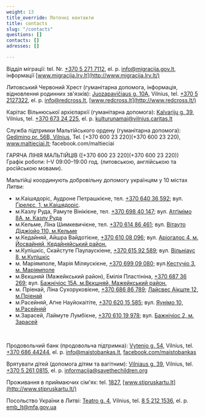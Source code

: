 ```yaml
---
weight: 13
title_override: Поточні контакти
title: contacts
slug: "/contacts"
questions: []
contacts: []
adresses: []

---
```

Відділ міграції: tel. Nr. [+370 5 271 7112](tel:+37052717112), el. p. [info@migracija.gov.lt](mailto:info@migracija.gov.lt), інформації [www.migracija.lrv.lt](http://www.migracija.lrv.lt/)

Литовський Червоний Хрест (гуманітарна допомога, інформація, відновлення родинних зв'язків): [Juozapavičiaus g. 10A](https://www.google.com/url?q=https://www.google.com/maps/place/A.%2BJuozapavi%25C4%258Diaus%2Bg.%2B10A,%2BVilnius%2B09311/@54.6929873,25.2827813,17z/data%3D!3m1!4b1!4m5!3m4!1s0x46dd941b458cec77:0xe3886d3e89ceccb!8m2!3d54.6929873!4d25.28497&sa=D&source=docs&ust=1647605155926364&usg=AOvVaw3NnBBf4A-1Ks9vsJaU1Q8_), Vilnius, tel. [+370 5 2127322](tel:+37052127322), el. p. [info@redcross.lt](mailto:info@redcross.lt), [www.redcross.lt](http://www.redcross.lt/)

Карітас Вільнюської архієпархії (гуманітарна допомога): [Kalvarijų g. 39](https://www.google.com/url?q=https://www.google.com/maps/place/Kalvarij%25C5%25B3%2Bg.%2B39,%2BVilnius%2B09313/@54.6968049,25.2798479,17z/data%3D!3m1!4b1!4m5!3m4!1s0x46dd9403a623c795:0x3fc23c8393bae375!8m2!3d54.6968049!4d25.2820366&sa=D&source=docs&ust=1647605173611724&usg=AOvVaw1qdSCoUaaW8oNqIWTE967E), Vilnius, tel. [+370 673 24 225](tel:+37067324225), el. p. [kulturunamai@vilnius.caritas.lt](mailto:kulturunamai@vilnius.caritas.lt)

Служба підтримки Мальтійського ордену (гуманітарна допомога): [Gedimino pr. 56B, Vilnius](https://www.google.com/maps/place/Gedimino+pr.+56B,+Vilnius+01110/@54.6888431,25.2619019,17z/data=!3m1!4b1!4m5!3m4!1s0x46dd9409a6eeb601:0x70f519e6b9b56daf!8m2!3d54.6888431!4d25.2640906), Tel. [+370 600 23 220](+370 600 23 220), www.maltieciai.lt; facebook.com/maltieciai

ГАРЯЧА ЛІНІЯ МАЛЬТІЙЦІВ ([+370 600 23 220](+370 600 23 220))  
Графік роботи: I–V 09:00–19:00 год. (литовською, англійською та російською мовами).

Мальтійці координують добровільну допомогу українцям у 10 містах Литви:

* м.Каішядоріс, Аудроне Петрашкієне, тел. [+370 640 36 592](tel:864036592); вул. [Ґірелєс, 1, м.Каішядоріс](https://www.google.com/maps/place/Girel%C4%97s+g.+1,+Kai%C5%A1iadorys+56133,+Lithuania/@54.8641332,24.4476954,17z/data=!3m1!4b1!4m5!3m4!1s0x46e76be8ae269d65:0x2dcc511c9df8e6e9!8m2!3d54.8641332!4d24.4498841).
* м.Казлу Руда, Рамуте Вінікієне, тел. [+370 698 40 147;](tel:+37069840147;) вул. [Атґімімо 8А, м. Казлу Руда](https://www.google.com/maps/place/Atgimimo+g.+8,+Kazl%C5%B3+R%C5%ABda+69443,+Lithuania/@54.751947,23.4951314,17z/data=!3m1!4b1!4m5!3m4!1s0x46e6d65578c1ce3d:0xebbf037bddb01c7e!8m2!3d54.751947!4d23.4973201)
* м.Кельме, Ліна Шимкевичієне, тел. [+370 614 86 461](tel:+37061486461); вул. [Вітауто Діджіойо 110, м.Кельме](https://www.google.com/maps/place/Vytauto+Did%C5%BEiojo+g.+110,+Kelm%C4%97+86140,+Lithuania/@55.6329539,22.9408852,17z/data=!3m1!4b1!4m5!3m4!1s0x46e5d0c621ce98cd:0xf5e5f024e6c17c14!8m2!3d55.6329539!4d22.9430739)
* м.Кедайняй, Айшра Вайдотієне, [+370 610 08 096](tel:+37061008096); вул. [Аріогалос 4, м. Йосвайняй, Кедайняйський район.](https://www.google.com/maps/place/Ariogalos+g.+4/@55.2461882,23.8311812,17z/data=!4m9!1m2!2m1!1sAriogalos+g.4,+Josvaini%C5%B3+mstl.,+K%C4%97daini%C5%B3+raj.!3m5!1s0x46e6f930152b6a9d:0x3fb0793771d3636d!8m2!3d55.2458503!4d23.8343577!15sCjBBcmlvZ2Fsb3MgZy40LCBKb3N2YWluacWzIG1zdGwuLCBLxJdkYWluacWzIHJhai6SARJhcGFydG1lbnRfYnVpbGRpbmc)
* м.Купішкіс, Скайстуте Паулаускіене, [+370 615 92 589](tel:+37061592589); вул. [Вільніаус 8, м.Купішкіс](https://www.google.com/maps/place/Vilniaus+g.+8,+Kupi%C5%A1kis+40115,+Lithuania/@55.8397969,24.9777048,17z/data=!3m1!4b1!4m5!3m4!1s0x46e8779709ddab1d:0xb64a41bfbc171d59!8m2!3d55.8397969!4d24.9798935)
* м. Маріямполе, Марія Міляускієне, [+370 699 09 080](tel:+37069909080); вул.[Кестучіо 3, м. Маріямполе](https://www.google.com/maps/place/K%C4%99stu%C4%8Dio+g.+3,+Marijampol%C4%97+68308,+Lithuania/@54.5561113,23.3484565,17z/data=!3m1!4b1!4m9!1m2!2m1!1zS8SZc3R1xI1pbyAzLCBNYXJpamFtcG9sxJc!3m5!1s0x46e12a210846f105:0xe66c9444f6df5db7!8m2!3d54.5561113!4d23.3506452!15sChpLxJlzdHXEjWlvIDMsIE1hcmlqYW1wb2zEl5IBEWNvbXBvdW5kX2J1aWxkaW5n)
* м.Вєкшняй (Мажейкський район), Емілія Пластініна, [+370 687 36 269](tel:+37068736269); вул. [Бажнічіос 15А, м.Вєкшняй, Мажейкський район.](https://www.google.com/maps/place/Ba%C5%BEny%C4%8Dios+g.+15,+Viek%C5%A1niai+89491,+Lithuania/@56.2338858,22.5118775,17z/data=!3m1!4b1!4m5!3m4!1s0x46e5814113bf066d:0xbd5234c7e5ca175!8m2!3d56.2338858!4d22.5140662)
* м. Пріенай, Ліна Сухоруковієне, [+370 686 86 789](tel:+37068686789); [Лайсвес Аікште 12, м.Пріенай](https://www.google.com/maps/place/Laisv%C4%97s+a.+12,+Prienai+59127,+Lithuania/@54.6357646,23.9449871,17z/data=!3m1!4b1!4m5!3m4!1s0x46e736b6795f05f5:0xdd3e5ecda6b6306d!8m2!3d54.6357646!4d23.9471758)
* м.Расейняй, Аґне Науйокаітіте, [+370 620 15 585](tel:+37062015585); вул. [Яунімо 10, м.Расейняй](https://www.google.com/maps/place/Jaunimo+g.+10,+Raseiniai+60150,+Lithuania/@55.3827149,23.1138926,17z/data=!3m1!4b1!4m5!3m4!1s0x46e686fafa558695:0xc6dcb33260c02396!8m2!3d55.3827149!4d23.1160813)
* м.Зарасей, Лаймуте Лумбієне, [+370 610 19 978](tel:+37061019978); вул. [Бажнічіос 2, м. Зарасей](https://www.google.com/maps/place/Ba%C5%BEny%C4%8Dios+g.+2,+Zarasai+32131,+Lithuania/@55.7305618,26.2444737,17z/data=!3m1!4b1!4m5!3m4!1s0x46c2ba89bfb50901:0x6d28535ab5635cb7!8m2!3d55.7305618!4d26.2466624)

‍

Продовольчий банк (продовольча підтримка): [Vytenio g. 54](https://www.google.com/url?q=https://www.google.com/maps/place/Vytenio%2Bg.%2B54,%2BVilnius%2B03202/@54.6699177,25.264896,17z/data%3D!3m1!4b1!4m5!3m4!1s0x46dd946f0cf55377:0xd60ec13258a4e65a!8m2!3d54.6699177!4d25.2670847&sa=D&source=docs&ust=1647605203541636&usg=AOvVaw304U823IcEVekIpDf_DAX1), Vilnius, tel. [+370 686 44244](tel:+37068644244), el. p. info@maistobankas.lt, [facebook.com/maistobankas](http://facebook.com/maistobankas)

Врятувати дітей (допомога дітям та вагітним): [Vilniaus g. 39](https://www.google.com/maps/place/Vilniaus+g.+39,+Vilnius+01119/data=!4m2!3m1!1s0x46dd9413c623b5e1:0xfd09c302e27ed0f9?sa=X&ved=2ahUKEwjWscKTy8_2AhXpkIsKHcfLDPUQ8gF6BAgdEAE), Vilnius, tel. [+370 5 261 0815](tel:+37052610815), el. p. [informacija@savethechildren.org](mailto:informacija@savethechildren.org)

Проживання в приймаючих сім'ях: tel. [1827](tel:1827), [www.stipruskartu.lt](http://www.stipruskartu.lt/)

Посольство України в Литві: [Teatro g. 4](https://www.google.com/url?q=https://www.google.com/maps/place/Teatro%2Bg.%2B4,%2BVilnius%2B03107/@54.6813198,25.2714532,17z/data%3D!3m1!4b1!4m5!3m4!1s0x46dd94128ee80c7d:0x719bc25d92788d9a!8m2!3d54.6813198!4d25.2736419&sa=D&source=docs&ust=1647605238983823&usg=AOvVaw2u6MN32HosibMaa2fuey7V), Vilnius, tel. [8 5 212 1536](tel:852121536), el. p. [emb_lt@mfa.gov.ua](mailto:emb_lt@mfa.gov.ua)